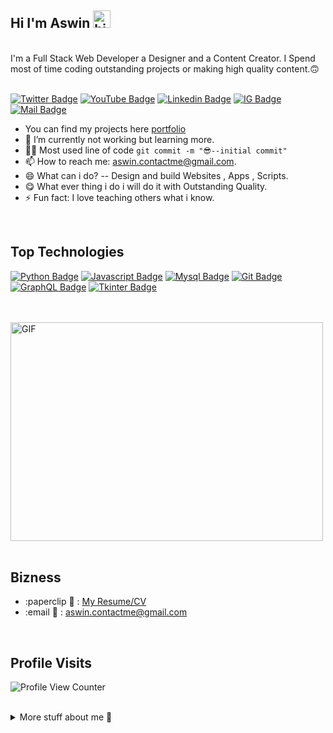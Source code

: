 ## Hi I'm Aswin <img src="https://user-images.githubusercontent.com/1303154/88677602-1635ba80-d120-11ea-84d8-d263ba5fc3c0.gif" width="28px" alt="hi">

<br>
I'm  a Full Stack Web Developer a Designer and a Content Creator. I Spend most of time coding outstanding projects or making high quality content.🙃

<br>
<br>

[![Twitter Badge](https://img.shields.io/badge/-@haiiamaswin-1ca0f1?style=flat&labelColor=1ca0f1&logo=twitter&logoColor=white)](https://twitter.com/haiiamaswin) [![YouTube Badge](https://img.shields.io/badge/-CherryCodes-e74c3c?style=flat&labelColor=e74c3c&logo=youtube&logoColor=white)](https://youtube.com/coderone) [![Linkedin Badge](https://img.shields.io/badge/-iamaswin-0e76a8?style=flat&labelColor=0e76a8&logo=linkedin&logoColor=white)](https://www.linkedin.com/in/iamaswin/) [![IG Badge](https://img.shields.io/badge/-@aswin.io-e84393?style=flat&labelColor=e84393&logo=instagram&logoColor=white)](https://instagram.com/aswin.io) [![Mail Badge](https://img.shields.io/badge/-aswin.contactme-c0392b?style=flat&labelColor=c0392b&logo=gmail&logoColor=white)](mailto:aswin.contactme@gmail.com)

<!-- TODO: Add last video link -->

- You can find my projects here [portfolio](#)
- 🔭 I’m currently not working but learning more.
- 👨‍💻 Most used line of code `git commit -m "😎--initial commit"`
- 📫 How to reach me: aswin.contactme@gmail.com.
- 😄 What can i do? -- Design and build Websites , Apps , Scripts.
- 😋 What ever thing i do i will do it with Outstanding Quality.
- ⚡ Fun fact: I love teaching others what i know.

<br>

## Top Technologies

<!-- TODO: Make technologies links takes you to repositories -->

[![Python Badge](https://img.shields.io/badge/-Python-3cB73a?style=for-the-badge&labelColor=1b1e21&logo=python&logoColor=3cB73a)](#) [![Javascript Badge](https://img.shields.io/badge/-Javascript-F0DB4F?style=for-the-badge&labelColor=1b1e21&logo=javascript&logoColor=F0DB4F)](#) [![Mysql Badge](https://img.shields.io/badge/-MySql-F06428?style=for-the-badge&labelColor=1b1e21&logo=mysql&logoColor=F06428)](#) [![Git Badge](https://img.shields.io/badge/-Git-F94A42?style=for-the-badge&labelColor=1b1e21&logo=git&logoColor=F94A42)](#) [![GraphQL Badge](https://img.shields.io/badge/-Figma-11B7D4?style=for-the-badge&labelColor=1b1e21&logo=figma&logoColor=11B7D4)](#) [![Tkinter Badge](https://img.shields.io/badge/-Tkinter-fe019a?style=for-the-badge&labelColor=1b1e21&logo=apache&logoColor=fe019a)](#)

<br />
<br />

<img align="center" alt="GIF" src="https://raw.githubusercontent.com/aswinofficial/aswin/main/idea.gif" width="500" height="350" />

<br />
<br />

## Bizness

- :paperclip 📎 : [My Resume/CV](#)
- :email 📮 : aswin.contactme@gmail.com

<br>

## Profile Visits

![Profile View Counter](https://komarev.com/ghpvc/?username=aswinofficial)

<br>

<details>

<summary>
  More stuff about me 👀
</summary>

<br>

I love sharing knowledge and putting tutorials, courses and posts together for helping other developers, and that's why CherryCodes Youtube Channel exists!🥳✨

<br>

## What is CherryCodes 🍒?

<br>

CherryCode is a youtube channel for learning technological stuffs, coding and design. Including new technologies and frameworks and anything really related to development world and ideas that can be helpful for the rest of the world. 🍒✨

<br>
<br>

<img align="center" alt="GIF" src="https://raw.githubusercontent.com/aswinofficial/aswin/main/case.gif" width="500" height="350" />

<br>
<br>

## Github Stats ✨ :

<br>

![Aswin's github stats](https://github-readme-stats.vercel.app/api?username=aswinofficial&count_private=true&theme=tokyonight&hide=contribs,prs)

<br>

## Most Used Languages 🍱 :

<br>

<img align="center" alt="Anna's GitHub Top Languages" src="https://github-readme-stats.vercel.app/api/top-langs/?username=aswinofficial&theme=tokyonight" />

<br>
<br>

## Get in Touch 🥂 :

<br>

### 🍨 Fun fact : I love productive talks.

<br>

[![IG Badge](https://img.shields.io/badge/-@aswin.io-e84393?style=flat&labelColor=e84393&logo=instagram&logoColor=white)](https://instagram.com/aswin.io) [![Mail Badge](https://img.shields.io/badge/-aswin.contactme-c0392b?style=flat&labelColor=c0392b&logo=gmail&logoColor=white)](mailto:aswin.contactme@gmail.com)

</details>

